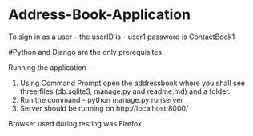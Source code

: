 ﻿# Address-Book-Application
To sign in as a user - the userID is - user1
password is ContactBook1

#Python and Django are the only prerequisites

Running the application - 
1. Using Command Prompt open the addressbook where you shall see three files (db.sqlite3, manage.py and readme.md) and a folder.
2. Run the command - python manage.py runserver
3. Server should be running on http://localhost:8000/

Browser used during testing was Firefox

